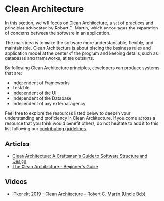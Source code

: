 # Clean Architecture

In this section, we will focus on Clean Architecture, a set of practices and principles advocated by Robert C. Martin, which encourages the separation of concerns between the software in an application.

The main idea is to make the software more understandable, flexible, and maintainable. Clean Architecture is about placing the business rules and application model at the center of the program and keeping details, such as databases and frameworks, at the outskirts.

By following Clean Architecture principles, developers can produce systems that are:

- Independent of Frameworks
- Testable
- Independent of the UI
- Independent of the Database
- Independent of any external agency

Feel free to explore the resources listed below to deepen your understanding and proficiency in Clean Architecture. If you come across a resource that you think would benefit others, do not hesitate to add it to this list following our [contributing guidelines](link-to-your-CONTRIBUTING.md).

## Articles

- [Clean Architecture: A Craftsman's Guide to Software Structure and Design](https://mirkorap16.gitbook.io/clean-architecture/)
- [The Clean Architecture - Beginner's Guide](https://betterprogramming.pub/the-clean-architecture-beginners-guide-e4b7058c1165)

## Videos

- [ITkonekt 2019 - Clean Architecture - Robert C. Martin (Uncle Bob)](https://www.youtube.com/watch?v=2dKZ-dWaCiU)
